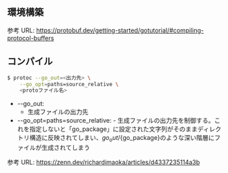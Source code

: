 ## 環境構築

参考 URL: https://protobuf.dev/getting-started/gotutorial/#compiling-protocol-buffers

## コンパイル

```bash
$ protoc --go_out=<出力先> \
    --go_opt=paths=source_relative \
    <protoファイル名>
```

-   --go_out:
    -   生成ファイルの出力先
-   --go_opt=paths=source_relative: - 生成ファイルの出力先を制御する。これを指定しないと「go_package」に設定された文字列がそのままディレクトリ構造に反映されてしまい、${go_out}/${go_package}のような深い階層にファイルが生成されてしまう

参考 URL: https://zenn.dev/richardimaoka/articles/d4337235114a3b
